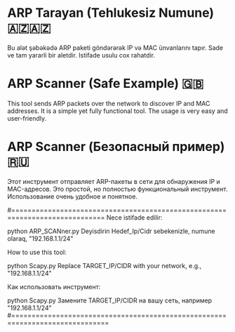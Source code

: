 # ARP Tarayan (Tehlukesiz Numune) 🇦🇿🇦🇿
Bu alət şəbəkədə ARP paketi göndərərək IP və MAC ünvanlarını tapır.
Sade ve tam yararli bir aletdir. Istifade usulu cox rahatdir.

# ARP Scanner (Safe Example) 🇬🇧
This tool sends ARP packets over the network to discover IP and MAC addresses. 
It is a simple yet fully functional tool. 
The usage is very easy and user-friendly.

# ARP Scanner (Безопасный пример) 🇷🇺
Этот инструмент отправляет ARP-пакеты в сети для обнаружения IP и MAC-адресов. 
Это простой, но полностью функциональный инструмент. 
Использование очень удобное и понятное.

#=============================================================================
Nece istifade edilir:

python ARP_SCANner.py
Deyisdirin Hedef_Ip/Cidr sebekenizle, numune olaraq, "192.168.1.1/24"

How to use this tool:

python Scapy.py
Replace TARGET_IP/CIDR with your network, e.g., "192.168.1.1/24"

Как использовать инструмент:

python Scapy.py
Замените TARGET_IP/CIDR на вашу сеть, например "192.168.1.1/24"
#==============================================================================
